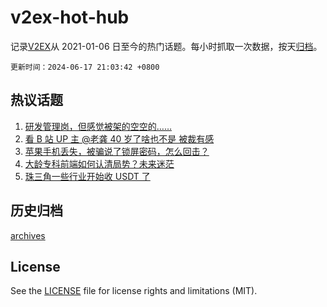 # v2ex-hot-hub

 记录[V2EX](https://www.v2ex.com/)从 2021-01-06 日至今的热门话题。每小时抓取一次数据，按天[归档](archives)。

`更新时间：2024-06-17 21:03:42 +0800`

## 热议话题

1. [研发管理岗，但感觉被架的空空的……](https://www.v2ex.com/t/1050077)
1. [看 B 站 UP 主 @老龚 40 岁了啥也不是 被裁有感](https://www.v2ex.com/t/1050099)
1. [苹果手机丢失，被骗说了锁屏密码，怎么回击？](https://www.v2ex.com/t/1050038)
1. [大龄专科前端如何认清局势？未来迷茫](https://www.v2ex.com/t/1050086)
1. [珠三角一些行业开始收 USDT 了](https://www.v2ex.com/t/1050172)

## 历史归档

[archives](archives)

## License

See the [LICENSE](LICENSE) file for license rights and limitations (MIT).
